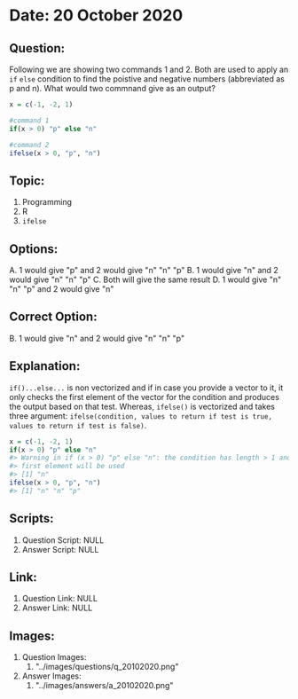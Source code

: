 # Date: 20 October 2020

## Question:
Following we are showing two commands 1 and 2. Both are used to apply an `if` `else` condition to find the poistive and negative numbers (abbreviated as p and n). What would two commnand give as an output?
```r
x = c(-1, -2, 1)

#command 1
if(x > 0) "p" else "n"

#command 2
ifelse(x > 0, "p", "n")
```

## Topic:
1. Programming
2. R
3. `ifelse`

## Options:
A. 1 would give "p" and 2 would give "n" "n" "p"
B. 1 would give "n" and 2 would give "n" "n" "p"
C. Both will give the same result
D. 1 would give "n" "n" "p" and 2 would give "n"

## Correct Option:
B. 1 would give "n" and 2 would give "n" "n" "p"

## Explanation:
`if()...else...` is non vectorized and if in case you provide a vector to it, it only checks the first element of the vector for the condition and produces the output based on that test. Whereas, `ifelse()` is vectorized and takes three argument: `ifelse(condition, values to return if test is true, values to return if test is false)`.

```r
x = c(-1, -2, 1)
if(x > 0) "p" else "n"
#> Warning in if (x > 0) "p" else "n": the condition has length > 1 and only the
#> first element will be used
#> [1] "n"
ifelse(x > 0, "p", "n")
#> [1] "n" "n" "p"
```

## Scripts:
1. Question Script: NULL
2. Answer Script: NULL

## Link:
1. Question Link: NULL
2. Answer Link: NULL

## Images:
1. Question Images:
   1. "../images/questions/q_20102020.png"
2. Answer Images:
   1. "../images/answers/a_20102020.png"
